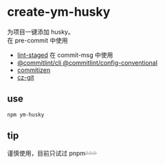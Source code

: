 <!--
 * @Desc:
 * @Author: 曾茹菁
 * @Date: 2022-09-01 15:15:40
 * @LastEditors: 曾茹菁
 * @LastEditTime: 2022-09-01 15:43:16
-->

# create-ym-husky

为项目一键添加 husky。  
在 pre-commit 中使用

- [lint-staged](https://www.npmjs.com/package/lint-staged)
  在 commit-msg 中使用
- [@commitlint/cli @commitlint/config-conventional](https://commitlint.js.org/#/)
- [commitizen](https://www.npmjs.com/package/commitizen)
- [cz-git](https://cz-git.qbb.sh/zh/guide/)

## use

```
npm ym-husky
```

## tip

谨慎使用，目前只试过 pnpm💦💦💦
